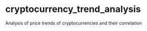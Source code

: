 # cryptocurrency_trend_analysis
Analysis of price trends of cryptocurrencies and their correlation 
